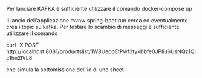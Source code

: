 Per lanciare KAFKA è sufficiente utilizzare il comando docker-compose up

Il lancio dell'applicazione mvnw spring-boot:run cerca ed eventualmente crea i topic su kafka. 
Per testare lo scambio di messaggi è sufficiente utilizzare il comando 

curl -X POST http://localhost:8081/productslist/1W8UeooEtPwf3tykbbfe0JPIiu6UsNQz1Qic1hn2IVL8

che simula la sottomissione dell'id di uno sheet
